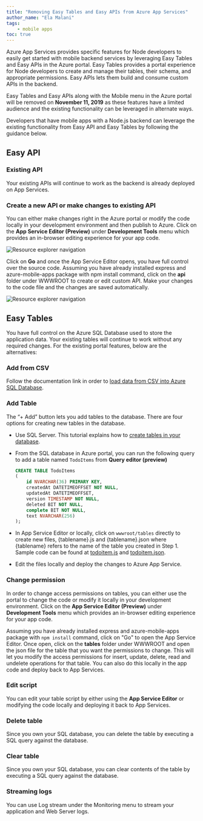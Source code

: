 ```yaml
---
title: "Removing Easy Tables and Easy APIs from Azure App Services"
author_name: "Ela Malani"
tags: 
    - mobile apps
toc: true
---
```


Azure App Services provides specific features for Node developers to easily get started with mobile backend services by leveraging Easy Tables and Easy APIs in the Azure portal. Easy Tables provides a portal experience for Node developers to create and manage their tables, their schema, and appropriate permissions. Easy APIs lets them build and consume custom APIs in the backend. 

Easy Tables and Easy APIs along with the Mobile menu in the Azure portal will be removed on **November 11, 2019** as these features have a limited audience and the existing functionality can be leveraged in alternate ways.

Developers that have mobile apps with a Node.js backend can leverage the existing functionality from Easy API and Easy Tables by following the guidance below.

## Easy API

### Existing API

Your existing APIs will continue to work as the backend is already deployed on App Services.

### Create a new API or make changes to existing API

You can either make changes right in the Azure portal or modify the code locally in your development environment and then publish to Azure. Click on the **App Service Editor (Preview)** under **Development Tools** menu which provides an in-browser editing experience for your app code.

![Resource explorer navigation]({{site.baseurl}}/media/2019/07/AppServiceEditor.PNG) 

Click on **Go** and once the App Service Editor opens, you have full control over the source code. Assuming you have already installed express and azure-mobile-apps package with npm install command, click on the **api** folder under WWWROOT to create or edit custom API. Make your changes to the code file and the changes are saved automatically.

![Resource explorer navigation]({{site.baseurl}}/media/2019/07/Api.PNG)

## Easy Tables  

You have full control on the Azure SQL Database used to store the application data. Your existing tables will continue to work without any required changes. For the existing portal features, below are the alternatives:

### Add from CSV

Follow the documentation link in order to [load data from CSV into Azure SQL Database](https://docs.microsoft.com/en-us/azure/sql-database/sql-database-load-from-csv-with-bcp).

### Add Table

The “+ Add” button lets you add tables to the database. There are four options for creating new tables in the database.

- Use SQL Server. This tutorial explains how to [create tables in your database](https://docs.microsoft.com/en-us/azure/sql-database/sql-database-design-first-database#create-tables-in-your-database).

- From the SQL database in Azure portal, you can run the following query to add a table named `TodoItems` from **Query editor (preview)**

    ```sql
    CREATE TABLE TodoItems
    (
        id NVARCHAR(36) PRIMARY KEY,
        createdAt DATETIMEOFFSET NOT NULL,
        updatedAt DATETIMEOFFSET,
        version TIMESTAMP NOT NULL,
        deleted BIT NOT NULL,
        complete BIT NOT NULL,
        text NVARCHAR(256)
    );
    ```

- In App Service Editor or locally, click on `wwwroot/tables` directly to create new files, {tablename}.js and {tablename}.json where {tablename} refers to the name of the table you  created in Step 1. Sample code can be found at [todoitem.js](https://github.com/Azure/azure-mobile-apps-quickstarts/blob/master/backend/node/TodoSample/tables/todoitem.js) and [todoitem.json](https://github.com/Azure/azure-mobile-apps-quickstarts/blob/master/backend/node/TodoSample/tables/todoitem.json).

- Edit the files locally and deploy the changes to Azure App Service.

### Change permission

In order to change access permissions on tables, you can either use the portal to change the code or modify it locally in your development environment. Click on the **App Service Editor (Preview)** under **Development Tools** menu which provides an in-browser editing experience for your app code. 

Assuming you have already installed express and azure-mobile-apps package with `npm install` command, click on "Go" to open the App Service Editor. Once open, click on the **tables** folder under WWWROOT and open the json file for the table that you want the permissions to change. This will let you modify the access permissions for insert, update, delete, read and undelete operations for that table. You can also do this locally in the app code and deploy back to App Services. 

### Edit script

You can edit your table script by either using the **App Service Editor** or modifying the code locally and deploying it back to App Services.  

### Delete table

Since you own your SQL database, you can delete the table by executing a SQL query against the database.

### Clear table

Since you own your SQL database, you can clear contents of the table by executing a SQL query against the database.

### Streaming logs

You can use Log stream under the Monitoring menu to stream your application and Web Server logs. 

